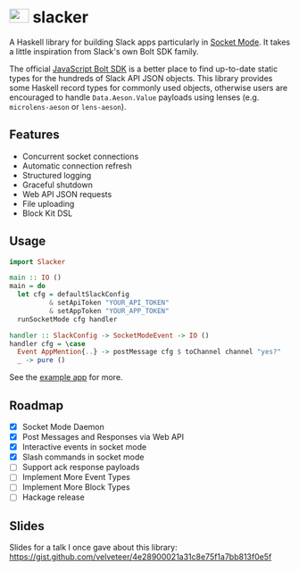 <h1 align="left">
<img src="./logo.png" height=25 width=35 />
slacker
</h1>

A Haskell library for building Slack apps particularly in [Socket Mode](https://api.slack.com/apis/connections/socket). It takes a little inspiration from Slack's own Bolt SDK family.

The official [JavaScript Bolt SDK](https://github.com/slackapi/bolt-js/tree/main/src/types) is a better place to find up-to-date static types for the hundreds of Slack API JSON objects. This library provides some Haskell record types for commonly used objects, otherwise users are encouraged to handle `Data.Aeson.Value` payloads using lenses (e.g. `microlens-aeson` or `lens-aeson`).

## Features

* Concurrent socket connections
* Automatic connection refresh
* Structured logging
* Graceful shutdown
* Web API JSON requests
* File uploading
* Block Kit DSL

## Usage

```haskell
import Slacker

main :: IO ()
main = do
  let cfg = defaultSlackConfig
          & setApiToken "YOUR_API_TOKEN"
          & setAppToken "YOUR_APP_TOKEN"
  runSocketMode cfg handler

handler :: SlackConfig -> SocketModeEvent -> IO ()
handler cfg = \case
  Event AppMention{..} -> postMessage cfg $ toChannel channel "yes?"
  _ -> pure ()
```

See the [example app](./example-app) for more.

## Roadmap

- [x] Socket Mode Daemon
- [x] Post Messages and Responses via Web API
- [x] Interactive events in socket mode
- [x] Slash commands in socket mode
- [ ] Support ack response payloads
- [ ] Implement More Event Types
- [ ] Implement More Block Types
- [ ] Hackage release

## Slides

Slides for a talk I once gave about this library: https://gist.github.com/velveteer/4e28900021a31c8e75f1a7bb813f0e5f
